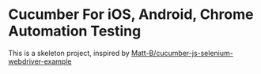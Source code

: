 Cucumber For iOS, Android, Chrome Automation Testing
===

This is a skeleton project, inspired by [Matt-B/cucumber-js-selenium-webdriver-example](https://github.com/Matt-B/cucumber-js-selenium-webdriver-example)